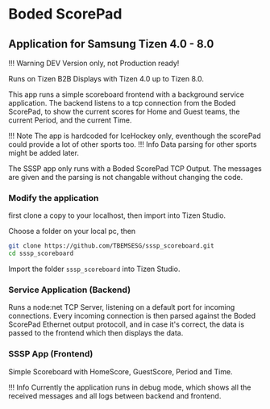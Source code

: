 # Boded ScorePad

## Application for Samsung Tizen 4.0 - 8.0

!!! Warning DEV Version only, not Production ready!

Runs on Tizen B2B Displays with Tizen 4.0 up to Tizen 8.0.

This app runs a simple scoreboard frontend with a background service application. The backend listens to a tcp connection from the Boded ScorePad, to show the current scores for Home and Guest teams, the current Period, and the current Time.

!!! Note The app is hardcoded for IceHockey only, eventhough the scorePad could provide a lot of other sports too.
!!! Info Data parsing for other sports might be added later. 

The SSSP app only runs with a Boded ScorePad TCP Output. The messages are given and the parsing is not changable without changing the code. 

### Modify the application
first clone a copy to your localhost, then import into Tizen Studio.

Choose a folder on your local pc, then
```sh
git clone https://github.com/TBEMSESG/sssp_scoreboard.git
cd sssp_scoreboard
```

Import the folder `sssp_scoreboard` into Tizen Studio.


### Service Application (Backend)
Runs a node:net TCP Server, listening on a default port for incoming connections. 
Every incoming connection is then parsed against the Boded ScorePad Ethernet output protocoll, and in case it's correct, the data is passed to the frontend which then displays the data. 

### SSSP App (Frontend)
Simple Scoreboard with HomeScore, GuestScore, Period and Time. 

!!! Info Currently the application runs in debug mode, which shows all the received messages and all logs between backend and frontend.
